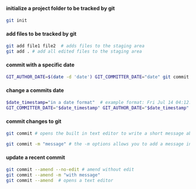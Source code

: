 
#### initialize a project folder to be tracked by git
``` sh
git init 
```
#### add files to be tracked by git 
``` sh
git add file1 file2  # adds files to the staging area
git add . # add all edited files to the staging area
```


#### commit with a specific date
```sh
GIT_AUTHOR_DATE=$(date -d 'date') GIT_COMMITTER_DATE="date" git commit -md "message"


```
#### change a commits date
```sh
$date_timestamp="in a date format"  # example format: Fri Jul 14 04:12:13 2023 -0500
GIT_COMMITTER_DATE="$date_timestamp" GIT_AUTHOR_DATE="$date_timestamp" git commit --amend --no-edit --date "$date_timestamp"
```
#### commit changes to git
``` sh
git commit # opens the built in text editor to write a short message about the commit

git commit -m "message" # the -m options allows you to add a message in the command line and do a direct commit
```

#### update a recent commit
```sh
git commit --amend --no-edit # amend without edit
git commit --amend -m "with message"
git commit --amend  # opens a text editor
```